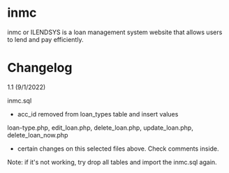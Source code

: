 # inmc
inmc or ILENDSYS is a loan management system website that allows users to lend and pay efficiently.
# Changelog
1.1 (9/1/2022)

inmc.sql
- acc_id removed from loan_types table and insert values

loan-type.php, edit_loan.php, delete_loan.php, update_loan.php, delete_loan_now.php
- certain changes on this selected files above. Check comments inside.

Note: if it's not working, try drop all tables and import the inmc.sql again.
